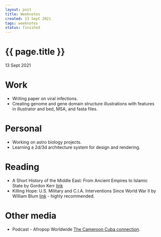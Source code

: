 ```yaml
---
layout: post
title: Weeknotes
created: 13 Sept 2021
tags: weeknotes
status: finished
---
```


{{ page.title }}
================

<p class="meta">13 Sept 2021</p>

# Work
* Writing paper on viral infections.
* Creating genome and gene domain structure illustrations with features in illustrator and bed, MSA, and fasta files.

# Personal 
* Working on astro biology projects.
* Learning a 2d/3d architecture system for design and rendering.

# Reading
* A Short History of the Middle East: From Ancient Empires to Islamic State by Gordon Kerr [link](https://www.goodreads.com/book/show/29456677-a-short-history-of-the-middle-east)
* Killing Hope: U.S. Military and C.I.A. Interventions Since World War II by William Blum [link](https://www.goodreads.com/book/show/78130.Killing_Hope) - highly recommended.

# Other media
* Podcast - Afropop Worldwide [The Cameroon Cuba connection](https://afropop.org/audio-programs/the-cameroon-cuba-connection).

